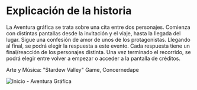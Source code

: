 # Explicación de la historia
La Aventura gráfica se trata sobre una cita entre dos personajes. Comienza con distintas pantallas desde la invitación y el viaje, hasta la llegada del lugar. Sigue una confesión de amor de unos de los protagonistas. Llegando al final, se podrá elegir la respuesta a este evento. Cada respuesta tiene un final/reacción de los personajes distinta. Una vez terminado el recorrido, se podrá elegir entre volver a empezar o acceder a la pantalla de créditos. 

Arte y Música: "Stardew Valley" Game, Concernedape 

![Inicio - Aventura Gráfica ](https://imgur.com/yh8qIII.jpg)
